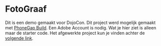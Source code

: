 # FotoGraaf
Dit is een demo gemaakt voor DojoCon. Dit project werd mogelijk gemaakt met [PhoneGap Build]('https://build.phonegap.com/'). Een Adobe Account is nodig.
Wat je hier ziet is alleen maar de starter code. Het afgewerkte project kun je vinden achter de [volgende link]('https://github.com/SamClercky/FotoGraaf_finish').
